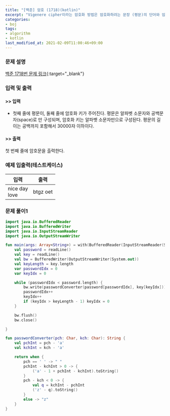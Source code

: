 ```yaml
---
title: "[백준] 암호 (1718)(kotlin)"
excerpt: "Vigenere cipher이라는 암호화 방법은 암호화하려는 문장 (평문)의 단어와 암호화 키를 숫자로 바꾼 다음, 평문의 단어에 해당하는 숫자에 암호 키에 해당하는 숫자를 더하는 방식이다."
categories:
- boj
tags:
- algorithm
- kotlin
last_modified_at: 2021-02-09T11:00:46+09:00
---
```



### 문제 설명
[백준 1718번 문제 링크](https://www.acmicpc.net/problem/1718#description){:target="_blank"}




### 입력 및 출력
#### >> 입력
* 첫째 줄에 평문이, 둘째 줄에 암호화 키가 주어진다.
평문은 알파벳 소문자와 공백문자(space)로 만  구성되며, 암호화 키는 알파벳 소문자만으로 구성된다. 평문의 길이는 공백까지 포함해서 30000자 이하이다.



#### >> 출력
첫 번째 줄에 암호문을 출력한다.





### 예제 입출력(테스트케이스)


|입력|출력|
|-----|------|
|nice day<br>love|btgz oet|




### 문제 풀이1
```kotlin
import java.io.BufferedReader
import java.io.BufferedWriter
import java.io.InputStreamReader
import java.io.OutputStreamWriter

fun main(args: Array<String>) = with(BufferedReader(InputStreamReader(System.`in`))) {
    val password = readLine()
    val key = readLine()
    val bw = BufferedWriter(OutputStreamWriter(System.out))
    val keyLength = key.length
    var passwordIdx = 0
    var keyIdx = 0

    while (passwordIdx < password.length) {
        bw.write(passwordConverter(password[passwordIdx], key[keyIdx]))
        passwordIdx++
        keyIdx++
        if (keyIdx > keyLength - 1) keyIdx = 0
    }

    bw.flush()
    bw.close()

}

fun passwordConverter(pch: Char, kch: Char): String {
    val pchInt = pch - 'a'
    val kchInt = kch - 'a'

    return when {
        pch == ' ' -> " "
        pchInt - kchInt > 0 -> {
            ('a' - 1 + pchInt - kchInt).toString()
        }
        pch - kch < 0 -> {
            val q = kchInt - pchInt
            ('z' - q).toString()
        }
        else -> "z"
    }
}
```